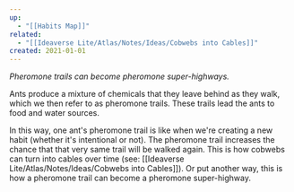 ```yaml
---
up:
  - "[[Habits Map]]"
related:
  - "[[Ideaverse Lite/Atlas/Notes/Ideas/Cobwebs into Cables]]"
created: 2021-01-01
---
```


*Pheromone trails can become pheromone super-highways.*

Ants produce a mixture of chemicals that they leave behind as they walk, which we then refer to as pheromone trails. These trails lead the ants to food and water sources.

In this way, one ant's pheromone trail is like when we're creating a new habit (whether it's intentional or not). The pheromone trail increases the chance that that very same trail will be walked again. This is how cobwebs can turn into cables over time (see: [[Ideaverse Lite/Atlas/Notes/Ideas/Cobwebs into Cables]]). Or put another way, this is how a pheromone trail can become a pheromone super-highway.